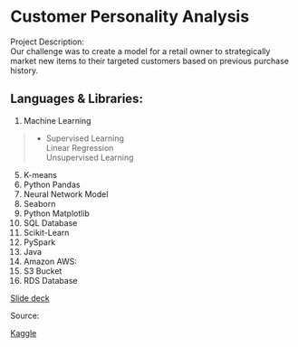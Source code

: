 # Customer Personality Analysis

Project Description:<br>
Our challenge was to create a model for a retail owner to strategically market new items to their targeted customers based on previous purchase history.

Languages & Libraries:
---------------------------------------
1. Machine Learning<br>
> - Supervised Learning<br>
> Linear Regression<br>
> Unsupervised Learning<br>
5. K-means<br>
6. Python Pandas<br>
7. Neural Network Model<br>
8. Seaborn<br>
9. Python Matplotlib<br>
10. SQL Database<br>
11. Scikit-Learn<br>
12. PySpark<br>
13. Java<br>
14. Amazon AWS:<br>
15. S3 Bucket <br>
16. RDS Database<br>



[Slide deck](https://docs.google.com/presentation/d/1vwwTFIgz67pmrubQx6RQZ5KtfuzZwYH-yXXLE7bxG0k/edit#slide=id.gd9c453428_0_16)

Source:

  [Kaggle](https://www.kaggle.com/code/roysenfeng/customer-shopping-analysis/data)

